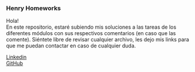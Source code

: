 ### Henry Homeworks

Hola!\
En este repositorio, estaré subiendo mis soluciones a las tareas de los
diferentes módulos con sus respectivos comentarios (en caso que las comente).
Siéntete libre de revisar cualquier archivo, les dejo mis links para que
me puedan contactar en caso de cualquier duda.

[Linkedin](https://linkedin.com/in/jamerrq)\
[GitHub](https://github.com/jamerrq)
